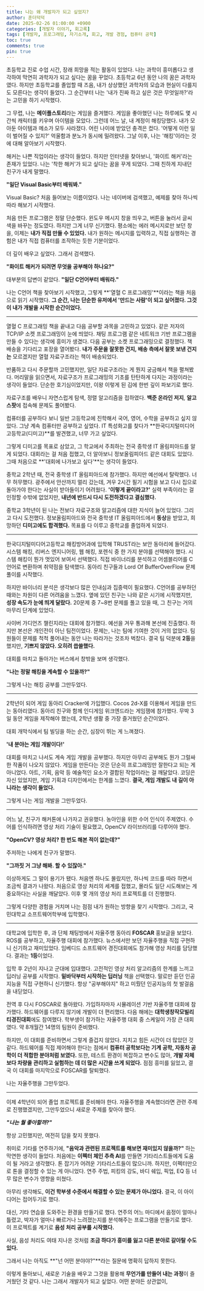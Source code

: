 ```yaml
---
title: 나는 왜 개발자가 되고 싶었지?
author: 훈더덕덕
date: 2025-02-26 01:00:00 +0900
categories: [개발자 이야기, 회고록]
tags: [개발자, 프로그래밍, 자기소개, 회고, 개발 경험, 컴퓨터 공학]
toc: true
comments: true
pin: true
---
```


초등학교 진로 수업 시간, 장래 희망을 적는 활동이 있었다. 나는 과학이 흥미롭다고 생각하여 막연히 과학자가 되고 싶다는 꿈을 꾸었다. 초등학교 6년 동안 나의 꿈은 과학자였다. 하지만 초등학교를 졸업할 때 즈음, 내가 상상했던 과학자의 모습과 현실이 다를지도 모른다는 생각이 들었다. 그 순간부터 나는 '내가 진짜 하고 싶은 것은 무엇일까?'라는 고민을 하기 시작했다.

그 무렵, 나는 **메이플스토리**라는 게임을 즐겨했다. 게임을 좋아했던 나는 하루에도 몇 시간씩 캐릭터를 키우며 아이템을 모았다. 그런데 어느 날, 내 계정이 해킹당했다. 내가 모아둔 아이템과 메소가 모두 사라졌다. 어린 나이에 받았던 충격은 컸다. '어떻게 이런 일이 벌어질 수 있지?' 억울함과 분노가 동시에 밀려왔다. 그날 이후, 나는 '해킹'이라는 것에 대해 알아보기 시작했다.

해커는 나쁜 직업이라는 생각이 들었다. 하지만 인터넷을 찾아보니, '화이트 해커'라는 존재가 있었다. 나는 '착한 해커'가 되고 싶다는 꿈을 꾸게 되었다. 그때 친하게 지내던 친구가 내게 말했다.

**"일단 Visual Basic부터 배워봐."**

Visual Basic? 처음 들어보는 이름이었다. 나는 네이버에 검색했고, 예제를 찾아 하나씩 따라 해보기 시작했다.

처음 만든 프로그램은 정말 단순했다. 윈도우 메시지 창을 띄우고, 버튼을 눌러서 글씨 색을 바꾸는 정도였다. 하지만 그게 너무 신기했다. 평소에는 에러 메시지로만 보던 창을, 이제는 **내가 직접 만들 수 있었다.** 내가 원하는 메시지를 입력하고, 직접 실행하는 경험은 내가 직접 컴퓨터를 조작하는 듯한 기분이었다.

더 깊이 배우고 싶었다. 그래서 검색했다.

**"화이트 해커가 되려면 무엇을 공부해야 하나요?"**

대부분의 답변이 같았다. **"일단 C언어부터 배워라."**

나는 C언어 책을 찾아보기 시작했고, 그렇게 **'열혈 C 프로그래밍'**이라는 책을 처음으로 읽기 시작했다. **그 순간, 나는 단순한 유저에서 '만드는 사람'이 되고 싶어졌다. 그것이 내가 개발을 시작한 순간이었다.**

---

열혈 C 프로그래밍 책을 끝내고 다음 공부할 과목을 고민하고 있었다. 같은 저자의 TCP/IP 소켓 프로그래밍이 눈에 띄었다. 채팅 프로그램 같은 네트워크 기반 프로그램을 만들 수 있다는 생각에 흥미가 생겼다. 다음 공부는 소켓 프로그래밍으로 결정했다. 책 배송을 기다리고 포장을 열어봤다. **내가 주문을 잘못한 건지, 배송 측에서 잘못 보낸 건지는** 모르겠지만 열혈 자료구조라는 책이 배송되었다.

반품하고 다시 주문할까 고민했지만, 일단 자료구조라는 게 뭔지 궁금해서 책을 펼쳐봤다. 머리말을 읽으면서, 자료구조가 프로그래밍의 기초를 탄탄하게 다지는 과정이라는 생각이 들었다. 단순한 호기심이었지만, 이왕 이렇게 된 김에 한번 깊이 파보기로 했다.

자료구조를 배우니 자연스럽게 탐색, 정렬 알고리즘을 접하였다. **백준 온라인 저지**, **알고스팟**에 접속해 문제도 풀어봤다.

컴퓨터를 공부하다 보니 일반 고등학교에 진학해서 국어, 영어, 수학을 공부하고 싶지 않았다. 그냥 계속 컴퓨터만 공부하고 싶었다. IT 특성화고를 찾다가 **한국디지털미디어고등학교(디미고)**를 발견했고, 너무 가고 싶었다.

그렇게 디미고를 목표로 삼았고, 그 학교에서 주최하는 전국 중학생 IT 올림피아드를 알게 되었다. 대회라는 걸 처음 접했고, 더 알아보니 정보올림피아드 같은 대회도 있었다. 그때 처음으로 **'대회에 나가보고 싶다'**는 생각이 들었다.

중학교 2학년 때, 전국 중학생 IT 올림피아드에 참가했다. 하지만 예선에서 탈락했다. 너무 허무했다. 광주에서 안산까지 멀리 갔는데, 겨우 2시간 필기 시험을 보고 다시 집으로 돌아가야 한다는 사실이 받아들이기 어려웠다. **'이렇게 끝이라고?'** 실력 부족이라는 걸 인정할 수밖에 없었지만, **내년에 반드시 다시 도전하겠다고 결심했다.**

중학교 3학년이 된 나는 전보다 자료구조와 알고리즘에 대한 지식이 늘어 있었다. 그리고 다시 도전했다. 정보올림피아드와 전국 중학생 IT 올림피아드에서 **동상**을 받았고, 희망하던 **디미고에도 합격했다.** 목표를 다 이루고 중학교를 졸업하게 되었다.

---

한국디지털미디어고등학교 해킹방어과에 입학해 TRUST라는 보안 동아리에 들어갔다. 시스템 해킹, 리버스 엔지니어링, 웹 해킹, 포렌식 중 한 가지 분야를 선택해야 했다. 시스템 해킹이 뭔가 멋있어 보여서 선택했다. 직접 바이너리를 분석하고 어셈블리어를 C언어로 변환하며 취약점을 탐색했다. 동아리 친구들과 Lord Of BufferOverFlow 문제 풀이를 시작했다.

하지만 바이너리 분석은 생각보다 많은 인내심과 집중력이 필요했다. C언어를 공부하던 때와는 차원이 다른 어려움을 느꼈다. 옆에 있던 친구는 나와 같은 시기에 시작했지만, **성장 속도가 눈에 띄게 달랐다.** 20문제 중 7~8번 문제를 풀고 있을 때, 그 친구는 거의 마무리 단계에 있었다.

사이버 가디언즈 챌린지라는 대회에 참가했다. 예선을 겨우 통과해 본선에 진출했다. 하지만 본선은 개인전이 아닌 팀전이었다. 문제는, 나는 팀에 기여한 것이 거의 없었다. 팀원들이 문제를 척척 풀어내는 동안 나는 따라가는 것조차 벅찼다. 결국 팀 덕분에 **2등**을 했지만, **기쁘지 않았다. 오히려 씁쓸했다.**

대회를 마치고 돌아가는 버스에서 창밖을 보며 생각했다.

**"나는 정말 해킹을 계속할 수 있을까?"**

그렇게 나는 해킹 공부를 그만두었다.

---

2학년이 되어 게임 동아리 Cracker에 가입했다. Cocos 2d-X를 이용해서 게임을 만드는 동아리였다. 동아리 친구와 함께 인디게임 위크엔드라는 게임잼에 참가했다. 무박 3일 동안 게임을 제작해야 했는데, 2학년 생활 중 가장 즐거웠던 순간이었다.

대회 개막식에서 팀 빌딩을 하는 순간, 심장이 뛰는 게 느껴졌다.

**'내 분야는 게임 개발이다!'**

대회를 마치고 나서도 계속 게임 개발을 공부했다. 하지만 아무리 공부해도 뭔가 그럴싸한 작품이 나오지 않았다. 게임을 만든다는 것은 단순히 프로그래밍만 잘한다고 되는 게 아니었다. 아트, 기획, 음악 등 예술적인 요소가 결합된 작업이라는 걸 깨달았다. 코딩은 자신 있었지만, 게임 기획과 디자인에서는 한계를 느꼈다. **결국, 게임 개발도 내 길이 아니라는 생각이 들었다.**

그렇게 나는 게임 개발을 그만두었다.

---

어느 날, 친구가 해커톤에 나가자고 권유했다. 농아인을 위한 수어 인식이 주제였다. 수어를 인식하려면 영상 처리 기술이 필요했고, OpenCV 라이브러리를 다루어야 했다.

**"OpenCV? 영상 처리? 한 번도 해본 적이 없는데?"**

주저하는 나에게 친구가 말했다.

**"그까짓 거 그냥 해봐. 할 수 있잖아."**

이상하게도 그 말이 용기가 됐다. 처음엔 하나도 몰랐지만, 하나씩 코드를 따라 하면서 조금씩 결과가 나왔다. 처음으로 영상 처리의 세계를 접했고, 몰라도 일단 시도해보는 게 중요하다는 사실을 깨달았다. 이후 몇 개의 영상 처리 프로젝트를 더 진행했다.

그렇게 다양한 경험을 거치며 나는 점점 내가 원하는 방향을 찾기 시작했다. 그리고, 국민대학교 소프트웨어학부에 입학했다.

---

대학교에 입학한 후, 과 단체 채팅방에서 자율주행 동아리 **FOSCAR** 홍보글을 보았다. ROS를 공부하고, 자율주행 대회에 참가했다. 뉴스에서만 보던 자율주행을 직접 구현하니 신기하고 재미있었다. 임베디드 소프트웨어 경진대회에도 참가해 영상 처리를 담당했다. 결과는 **1등**이었다.

입학 후 2년이 지나고 군대에 입대했다. 고전적인 영상 처리 알고리즘의 한계를 느끼고 딥러닝 공부를 시작했다. **밑바닥부터 시작하는 딥러닝** 책을 선택했다. 말로만 듣던 인공지능을 직접 구현하니 신기했다. 항상 "공부해야지" 하고 미뤘던 인공지능의 첫 발걸음을 내딛었다.

전역 후 다시 FOSCAR로 돌아왔다. 가입하자마자 시뮬레이션 기반 자율주행 대회에 참가했다. 하드웨어를 다루지 않기에 개발이 더 편리했다. 다음 해에는 **대학생창작모빌리티경진대회**에도 참여했다. 학부생이 참가하는 자율주행 대회 중 스케일이 가장 큰 대회였다. 약 8개월간 14명의 팀원이 준비했다.

하지만, 이 대회를 준비하면서 그렇게 즐겁지 않았다. 지치고 힘든 시간이 더 많았던 것 같다. 하드웨어를 직접 제어해야 한다는 점에서 **컴퓨터 공학보다는 기계 공학, 자동차 공학이 더 적합한 분야처럼 보였다.** 또한, 테스트 환경이 복잡하고 변수도 많아, **개발 자체보다 차량을 관리하고 실험하는 데 더 많은 시간을 쓰게 되었다.** 점점 흥미를 잃었고, 결국 이 대회를 마지막으로 FOSCAR를 탈퇴했다. 

나는 자율주행을 그만두었다.

---

이제 4학년이 되어 졸업 프로젝트를 준비해야 한다. 자율주행을 계속했더라면 관련 주제로 진행했겠지만, 그만두었으니 새로운 주제를 찾아야 했다.

***"나는 뭘 좋아할까?"***

항상 고민했지만, 여전히 답을 찾지 못했다.

취미로 기타를 연주하기에, **"음악과 관련된 프로젝트를 해보면 재미있지 않을까?"** 하는 막연한 생각이 들었다. 처음에는 **이펙터 체인 추측 AI**를 만들면 기타리스트들에게 도움이 될 거라고 생각했다. 톤 잡기가 어려운 기타리스트들이 많으니까. 하지만, 이펙터만으로 톤을 결정할 수 있는 게 아니었다. 연주 주법, 피킹의 강도, 바디 쉐입, 픽업, EQ 등 너무 많은 변수가 영향을 미쳤다.

아무리 생각해도, **이건 학부생 수준에서 해결할 수 있는 문제가 아니었다.** 결국, 이 아이디어는 접어두기로 했다.

대신, 기타 연습을 도와주는 환경을 만들기로 했다. 연주의 어느 마디에서 음정이 얼마나 틀렸고, 박자가 얼마나 빠르거나 느려졌는지를 분석해주는 프로그램을 만들기로 했다. 이 프로젝트를 계기로 **음성 처리 공부를 시작했다.**

사실, 음성 처리도 여태 지나온 것처럼 **조금 하다가 흥미를 잃고 다른 분야로 갈아탈 수도 있다.**

그래서 나는 아직도 **"넌 어떤 분야야?"**라는 질문에 명확히 답하지 못한다.

이렇게 돌아보니, 새로운 기술을 배우고 그것을 활용해 **무언가를 만들어 내는 과정**이 즐거웠던 것 같다. 나는 그래서 개발자가 되고 싶었다. 어떤 분야든 상관없이,